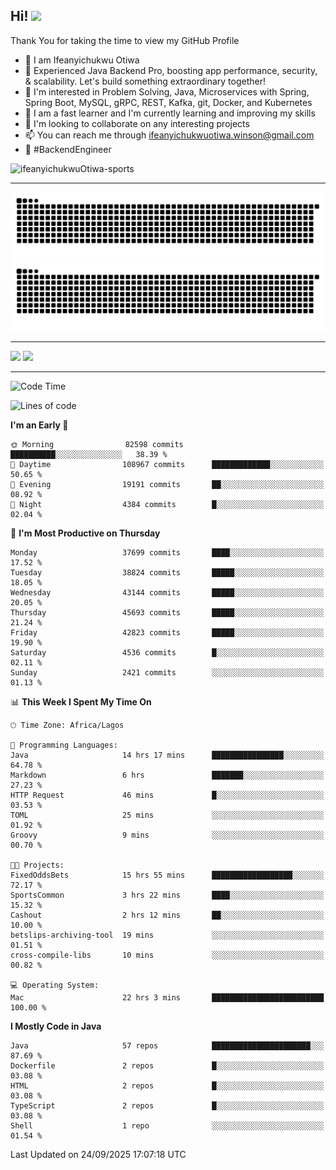 <!-- BLOG-POST-LIST:START --><!-- BLOG-POST-LIST:END -->

## Hi! <img src="https://media.giphy.com/media/hvRJCLFzcasrR4ia7z/giphy.gif" width="4%"> 

Thank You for taking the time to view my GitHub Profile

- 👋 I am Ifeanyichukwu Otiwa
- 🚀 Experienced Java Backend Pro, boosting app performance, security, & scalability. Let's build something extraordinary together!
- 👀 I'm interested in Problem Solving, Java, Microservices with Spring, Spring Boot, MySQL, gRPC, REST, Kafka, git, Docker, and Kubernetes
- 🌱 I am a fast learner and I'm currently learning and improving my skills
- 💞️ I'm looking to collaborate on any interesting projects
- 📫 You can reach me through ifeanyichukwuotiwa.winson@gmail.com
- 🚀 #BackendEngineer

<p align="left" marginTop="10px"> <img src="https://komarev.com/ghpvc/?username=ifeanyichukwuOtiwa-sports&label=Profile%20views&color=0e75b6&style=for-the-badge" alt="ifeanyichukwuOtiwa-sports" /> </p>

***

<!--🐍📈SNAKEGRAPH / 🌐WEBSITE: https://github.com/Platane/snk -->
![github contribution grid snake animation](https://raw.githubusercontent.com/ifeanyichukwuOtiwa-sports/ifeanyichukwuOtiwa-sports/output/github-contribution-grid-snake-dark.svg#gh-dark-mode-only)![github contribution grid snake animation](https://raw.githubusercontent.com/ifeanyichukwuOtiwa-sports/ifeanyichukwuOtiwa-sports/output/github-contribution-grid-snake.svg#gh-light-mode-only)

***

<p float="left">
  <img float="left" src="https://github-readme-stats.vercel.app/api?username=ifeanyichukwuOtiwa-sports&count_private=true&include_all_commits=true&theme=react&show_icons=true" />
  <img float="right" src="https://github-readme-stats.vercel.app/api/top-langs/?username=ifeanyichukwuOtiwa-sports&layout=compact&show_icons=true&theme=react" /> 
</p>

***



<!--START_SECTION:waka-->
![Code Time](http://img.shields.io/badge/Code%20Time-4%2C246%20hrs%2059%20mins-blue)

![Lines of code](https://img.shields.io/badge/From%20Hello%20World%20I%27ve%20Written-61.2%20million%20lines%20of%20code-blue)

**I'm an Early 🐤** 

```text
🌞 Morning                82598 commits       ██████████░░░░░░░░░░░░░░░   38.39 % 
🌆 Daytime                108967 commits      █████████████░░░░░░░░░░░░   50.65 % 
🌃 Evening                19191 commits       ██░░░░░░░░░░░░░░░░░░░░░░░   08.92 % 
🌙 Night                  4384 commits        █░░░░░░░░░░░░░░░░░░░░░░░░   02.04 % 
```
📅 **I'm Most Productive on Thursday** 

```text
Monday                   37699 commits       ████░░░░░░░░░░░░░░░░░░░░░   17.52 % 
Tuesday                  38824 commits       █████░░░░░░░░░░░░░░░░░░░░   18.05 % 
Wednesday                43144 commits       █████░░░░░░░░░░░░░░░░░░░░   20.05 % 
Thursday                 45693 commits       █████░░░░░░░░░░░░░░░░░░░░   21.24 % 
Friday                   42823 commits       █████░░░░░░░░░░░░░░░░░░░░   19.90 % 
Saturday                 4536 commits        █░░░░░░░░░░░░░░░░░░░░░░░░   02.11 % 
Sunday                   2421 commits        ░░░░░░░░░░░░░░░░░░░░░░░░░   01.13 % 
```


📊 **This Week I Spent My Time On** 

```text
🕑︎ Time Zone: Africa/Lagos

💬 Programming Languages: 
Java                     14 hrs 17 mins      ████████████████░░░░░░░░░   64.78 % 
Markdown                 6 hrs               ███████░░░░░░░░░░░░░░░░░░   27.23 % 
HTTP Request             46 mins             █░░░░░░░░░░░░░░░░░░░░░░░░   03.53 % 
TOML                     25 mins             ░░░░░░░░░░░░░░░░░░░░░░░░░   01.92 % 
Groovy                   9 mins              ░░░░░░░░░░░░░░░░░░░░░░░░░   00.70 % 

🐱‍💻 Projects: 
FixedOddsBets            15 hrs 55 mins      ██████████████████░░░░░░░   72.17 % 
SportsCommon             3 hrs 22 mins       ████░░░░░░░░░░░░░░░░░░░░░   15.32 % 
Cashout                  2 hrs 12 mins       ██░░░░░░░░░░░░░░░░░░░░░░░   10.00 % 
betslips-archiving-tool  19 mins             ░░░░░░░░░░░░░░░░░░░░░░░░░   01.51 % 
cross-compile-libs       10 mins             ░░░░░░░░░░░░░░░░░░░░░░░░░   00.82 % 

💻 Operating System: 
Mac                      22 hrs 3 mins       █████████████████████████   100.00 % 
```

**I Mostly Code in Java** 

```text
Java                     57 repos            ██████████████████████░░░   87.69 % 
Dockerfile               2 repos             █░░░░░░░░░░░░░░░░░░░░░░░░   03.08 % 
HTML                     2 repos             █░░░░░░░░░░░░░░░░░░░░░░░░   03.08 % 
TypeScript               2 repos             █░░░░░░░░░░░░░░░░░░░░░░░░   03.08 % 
Shell                    1 repo              ░░░░░░░░░░░░░░░░░░░░░░░░░   01.54 % 
```




 Last Updated on 24/09/2025 17:07:18 UTC
<!--END_SECTION:waka-->

<!--
<p align="center">
![trophy](https://github-profile-trophy.vercel.app/?username=ifeanyichukwuOtiwa-sports&theme=onedark) (https://github.com/ryo-ma/github-profile-trophy)
</p>
-->

<!---
ifeanyi-otiwa/ifeanyi-otiwa is a ✨ special ✨ repository because its `README.md` (this file) appears on your GitHub profile.
You can click the Preview link to take a look at your changes.
--->
